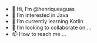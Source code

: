- 👋 Hi, I’m @henriqueaguas
- 👀 I’m interested in Java
- 🌱 I’m currently learning Kotlin
- 💞️ I’m looking to collaborate on ...
- 📫 How to reach me ...

<!---
henriqueaguas/henriqueaguas is a ✨ special ✨ repository because its `README.md` (this file) appears on your GitHub profile.
You can click the Preview link to take a look at your changes.
--->
